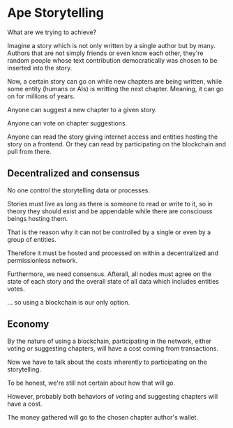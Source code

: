 # Ape Storytelling

What are we trying to achieve?

Imagine a story which is not only written by a single author but by many. Authors
that are not simply friends or even know each other, they're random people whose
text contribution democratically was chosen to be inserted into the story.

Now, a certain story can go on while new chapters are being written, while some entity
(humans or AIs) is writting the next chapter. Meaning, it can go on for millions of years.

Anyone can suggest a new chapter to a given story.

Anyone can vote on chapter suggestions.

Anyone can read the story giving internet access and entities hosting the story
on a frontend. Or they can read by participating on the blockchain and pull from
there.

## Decentralized and consensus

No one control the storytelling data or processes.

Stories must live as long as there is someone to read or write to it, so in theory
they should exist and be appendable while there are consciouss beings hosting them.

That is the reason why it can not be controlled by a single or even by a group of
entities.

Therefore it must be hosted and processed on within a decentralized and permissionless
network.

Furthermore, we need consensus. Afterall, all nodes must agree on the state of each
story and the overall state of all data which includes entities votes.

... so using a blockchain is our only option.

## Economy

By the nature of using a blockchain, participating in the network, either voting
or suggesting chapters, will have a cost coming from transactions.

Now we have to talk about the costs inherently to participating on the storytelling.

To be honest, we're still not certain about how that will go.

However, probably both behaviors of voting and suggesting chapters will have a cost.

The money gathered will go to the chosen chapter author's wallet.
